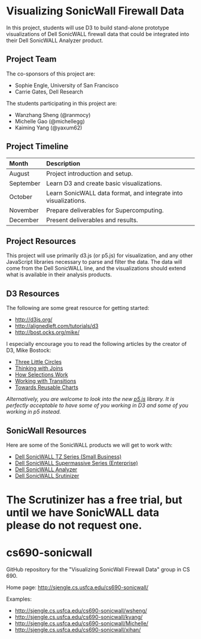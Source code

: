 Visualizing SonicWall Firewall Data
===================================

In this project, students will use D3 to build stand-alone prototype visualizations of Dell SonicWALL firewall data that could be integrated into their Dell SonicWALL Analyzer product.

## Project Team ##

The co-sponsors of this project are:

- Sophie Engle, University of San Francisco
- Carrie Gates, Dell Research

The students participating in this project are:

- Wanzhang Sheng (@ranmocy)
- Michelle Gao (@michellegg)
- Kaiming Yang (@yaxum62)

## Project Timeline ##

| Month     | Description |
|:----------|:------------|
| August    | Project introduction and setup.
| September | Learn D3 and create basic visualizations. |
| October   | Learn SonicWALL data format, and integrate into visualizations. |
| November  | Prepare deliverables for Supercomputing. |
| December  | Present deliverables and results. |

## Project Resources ##

This project will use primarily d3.js (or p5.js) for visualization, and any other JavaScript libraries necessary to parse and filter the data. The data will come from the Dell SonicWALL line, and the visualizations should extend what is available in their analysis products.

## D3 Resources ##

The following are some great resource for getting started:

- <http://d3js.org/>
- <http://alignedleft.com/tutorials/d3>
- <http://bost.ocks.org/mike/>

I especially encourage you to read the following articles by the creator of D3, Mike Bostock:

- [Three Little Circles](http://bost.ocks.org/mike/circles/)
- [Thinking with Joins](http://bost.ocks.org/mike/join/)
- [How Selections Work](http://bost.ocks.org/mike/selection/)
- [Working with Transitions](http://bost.ocks.org/mike/transition/)
- [Towards Reusable Charts](http://bost.ocks.org/mike/chart/)

*Alternatively, you are welcome to look into the new [p5.js](http://p5js.org/) library. It is perfectly acceptable to have some of you working in D3 and some of you working in p5 instead.*

## SonicWall Resources ##

Here are some of the SonicWALL products we will get to work with:

- [Dell SonicWALL TZ Series (Small Business)](http://www.sonicwall.com/us/en/products/TZ-Series.html)
- [Dell SonicWALL Supermassive Series (Enterprise)](http://www.sonicwall.com/us/en/products/network-security.html)
- [Dell SonicWALL Analyzer](http://www.sonicwall.com/us/en/products/Firewall-Analyzer.html)
- [Dell SonicWALL Srutinizer](http://www.sonicwall.com/us/en/products/Firewall-Analyzer.html)

The Scrutinizer has a free trial, but until we have SonicWALL data please do not request one.
=======
cs690-sonicwall
===============

GitHub repository for the "Visualizing SonicWall Firewall Data" group in CS 690.

Home page: http://sjengle.cs.usfca.edu/cs690-sonicwall/

Examples:
* http://sjengle.cs.usfca.edu/cs690-sonicwall/wsheng/
* http://sjengle.cs.usfca.edu/cs690-sonicwall/kyang/
* http://sjengle.cs.usfca.edu/cs690-sonicwall/Michelle/
* http://sjengle.cs.usfca.edu/cs690-sonicwall/xihan/
